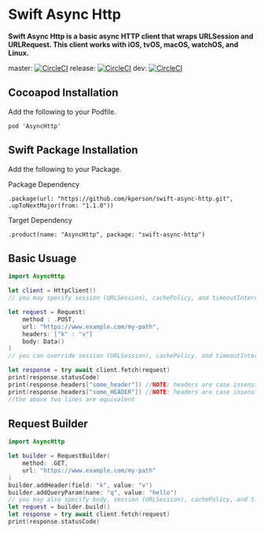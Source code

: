 # Swift Async Http

**Swift Async Http is a basic async HTTP client that wraps URLSession and URLRequest.
This client works with iOS, tvOS, macOS, watchOS, and Linux.**

master:
[![CircleCI](https://circleci.com/gh/kperson/swift-async-http/tree/master.svg?style=svg)](https://circleci.com/gh/kperson/swift-async-http/?branch=master)
release:
[![CircleCI](https://circleci.com/gh/kperson/swift-async-http/tree/release.svg?style=svg)](https://circleci.com/gh/kperson/swift-async-http/?branch=release)
dev:
[![CircleCI](https://circleci.com/gh/kperson/swift-async-http/tree/dev.svg?style=svg)](https://circleci.com/gh/kperson/swift-async-http/?branch=dev)

## Cocoapod Installation
Add the following to your Podfile.
```
pod 'AsyncHttp'
```

## Swift Package Installation
Add the following to your Package.

Package Dependency
```
.package(url: "https://github.com/kperson/swift-async-http.git", .upToNextMajor(from: "1.1.0"))
```

Target Dependency
```
.product(name: "AsyncHttp", package: "swift-async-http")
```


## Basic Usuage
```swift
import AsyncHttp

let client = HttpClient()
// you may specify session (URLSession), cachePolicy, and timeoutInterval optionaly for the client

let request = Request(
    method : .POST,
    url: "https://www.example.com/my-path",
    headers: ["k" : "v"]
    body: Data()
)
// you can override session (URLSession), cachePolicy, and timeoutInterval for reach request if you like by providing extra parameters

let response = try await client.fetch(request)
print(response.statusCode)
print(response.headers["some_header"]) //NOTE: headers are case insenstive
print(response.headers["some_HEADER"]) //NOTE: headers are case insenstive
//the above two lines are equivalent
```

## Request Builder
```swift
import AsyncHttp

let builder = RequestBuilder(
    method: .GET, 
    url: "https://www.example.com/my-path"
)
builder.addHeader(field: "k", value: "v")
builder.addQueryParam(nane: "q", value: "hello")
// you may also specify body, session (URLSession), cachePolicy, and timeoutInterval
let request = builder.build()
let response = try await client.fetch(request)
print(response.statusCode)
```
